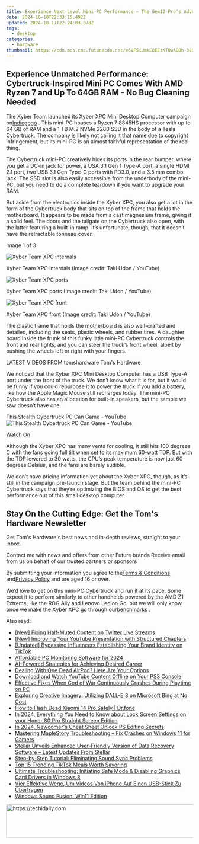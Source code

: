 ```yaml
---
title: Experience Next-Level Mini PC Performance – The Gem12 Pro's Advanced AMD Ryzen 7 Processor, Screen Integration, and OCuLink Capability
date: 2024-10-10T22:33:15.492Z
updated: 2024-10-17T22:24:03.078Z
tags:
  - desktop
categories:
  - hardware
thumbnail: https://cdn.mos.cms.futurecdn.net/e6VFSiUmkEQEEtKTQwAQQh-320-80.png
---
```


## Experience Unmatched Performance: Cybertruck-Inspired Mini PC Comes With AMD Ryzen 7 and Up To 64GB RAM - No Bug Cleaning Needed

The Xyber Team launched its Xyber XPC Mini Desktop Computer campaign on[Indiegogo](https://www.indiegogo.com/projects/xyber-xpc-world-s-fastest-ryzen-7-mini-pc-truck/coming%5Fsoon) . This mini-PC houses a Ryzen 7 8845HS processor with up to 64 GB of RAM and a 1 TB M.2 NVMe 2280 SSD in the body of a Tesla Cybertruck. The company is likely not calling it that name due to copyright infringement, but its mini-PC is an almost faithful representation of the real thing.

 The Cybertruck mini-PC creatively hides its ports in the rear bumper, where you get a DC-in jack for power, a USA 3.1 Gen 1 Type-A port, a single HDMI 2.1 port, two USB 3.1 Gen Type-C ports with PD3.0, and a 3.5 mm combo jack. The SSD slot is also easily accessible from the underbody of the mini-PC, but you need to do a complete teardown if you want to upgrade your RAM.

 But aside from the electronics inside the Xyber XPC, you also get a lot in the form of the Cybertruck body that sits on top of the frame that holds the motherboard. It appears to be made from a cast magnesium frame, giving it a solid feel. The doors and the tailgate on the Cybertruck also open, with the latter featuring a built-in ramp. It’s unfortunate, though, that it doesn’t have the retractable tonneau cover.

 Image 1 of 3

![Xyber Team XPC internals](https://vanilla.futurecdn.net/cyclingnews/media/img/missing-image.svg)

 Xyber Team XPC internals  (Image credit: Taki Udon / YouTube)

![Xyber Team XPC ports](https://vanilla.futurecdn.net/cyclingnews/media/img/missing-image.svg)

 Xyber Team XPC ports  (Image credit: Taki Udon / YouTube)

![Xyber Team XPC front](https://vanilla.futurecdn.net/cyclingnews/media/img/missing-image.svg)

 Xyber Team XPC front  (Image credit: Taki Udon / YouTube)

 The plastic frame that holds the motherboard is also well-crafted and detailed, including the seats, plastic wheels, and rubber tires. A daughter board inside the frunk of this funky little mini-PC Cybertruck controls the front and rear lights, and you can steer the truck’s front wheel, albeit by pushing the wheels left or right with your fingers.

 LATEST VIDEOS FROM tomshardware Tom's Hardware

 We noticed that the Xyber XPC Mini Desktop Computer has a USB Type-A port under the front of the truck. We don’t know what it is for, but it would be funny if you could repurpose it to power the truck if you add a battery, like how the Apple Magic Mouse still recharges today. The mini-PC Cybertruck also has an allocation for built-in speakers, but the sample we saw doesn’t have one.

 This Stealth Cybertruck PC Can Game - YouTube ![This Stealth Cybertruck PC Can Game - YouTube](https://img.youtube.com/vi/1DJs6fIS4Pg/maxresdefault.jpg)

[Watch On](https://youtu.be/1DJs6fIS4Pg)

 Although the Xyber XPC has many vents for cooling, it still hits 100 degrees C with the fans going full tilt when set to its maximum 60-watt TDP. But with the TDP lowered to 30 watts, the CPU’s peak temperature is now just 60 degrees Celsius, and the fans are barely audible.

 We don’t have pricing information yet about the Xyber XPC, though, as it’s still in the campaign pre-launch stage. But the team behind the mini-PC Cybertruck says that they’re optimizing the BIOS and OS to get the best performance out of this small desktop computer.

## Stay On the Cutting Edge: Get the Tom's Hardware Newsletter

 Get Tom's Hardware's best news and in-depth reviews, straight to your inbox.

 Contact me with news and offers from other Future brands  Receive email from us on behalf of our trusted partners or sponsors

 By submitting your information you agree to the[Terms & Conditions](https://futureplc.com/terms-conditions/) and[Privacy Policy](https://futureplc.com/privacy-policy/) and are aged 16 or over.

 We’d love to get on this mini-PC Cybertruck and run it at its pace. Some expect it to perform similarly to other handhelds powered by the AMD Z1 Extreme, like the ROG Ally and Lenovo Legion Go, but we will only know once we make the Xyber XPC go through our[benchmarks](https://www.tomshardware.com/tag/benchmark) .

<ins class="adsbygoogle"
     style="display:block"
     data-ad-format="autorelaxed"
     data-ad-client="ca-pub-7571918770474297"
     data-ad-slot="1223367746"></ins>

<ins class="adsbygoogle"
     style="display:block"
     data-ad-client="ca-pub-7571918770474297"
     data-ad-slot="8358498916"
     data-ad-format="auto"
     data-full-width-responsive="true"></ins>

<span class="atpl-alsoreadstyle">Also read:</span>
<div><ul>
<li><a href="https://facebook-videos.techidaily.com/new-fixing-half-muted-content-on-twitter-live-streams/"><u>[New] Fixing Half-Muted Content on Twitter Live Streams</u></a></li>
<li><a href="https://some-knowledge.techidaily.com/new-improving-your-youtube-presentation-with-structured-chapters/"><u>[New] Improving Your YouTube Presentation with Structured Chapters</u></a></li>
<li><a href="https://tiktok-video-files.techidaily.com/updated-bypassing-influencers-establishing-your-brand-identity-on-tiktok/"><u>[Updated] Bypassing Influencers Establishing Your Brand Identity on TikTok</u></a></li>
<li><a href="https://visual-screen-recording.techidaily.com/affordable-pc-monitoring-software-for-2024/"><u>Affordable PC Monitoring Software for 2024</u></a></li>
<li><a href="https://tech-haven.techidaily.com/ai-powered-strategies-for-achieving-desired-career/"><u>AI-Powered Strategies for Achieving Desired Career</u></a></li>
<li><a href="https://tiktok-video-files.techidaily.com/1721479436520-dealing-with-one-dead-airpod-here-are-your-options/"><u>Dealing With One Dead AirPod? Here Are Your Options</u></a></li>
<li><a href="https://fox-zero.techidaily.com/download-and-watch-youtube-content-offline-on-your-ps3-console/"><u>Download and Watch YouTube Content Offline on Your PS3 Console</u></a></li>
<li><a href="https://tiktok-video-files.techidaily.com/effective-fixes-when-god-of-war-continuously-crashes-during-playtime-on-pc/"><u>Effective Fixes When God of War Continuously Crashes During Playtime on PC</u></a></li>
<li><a href="https://tiktok-video-files.techidaily.com/exploring-creative-imagery-utilizing-dall-e-3-on-microsoft-bing-at-no-cost/"><u>Exploring Creative Imagery: Utilizing DALL-E 3 on Microsoft Bing at No Cost</u></a></li>
<li><a href="https://fix-guide.techidaily.com/how-to-flash-dead-xiaomi-14-pro-safely-drfone-by-drfone-fix-android-problems-fix-android-problems/"><u>How to Flash Dead Xiaomi 14 Pro Safely | Dr.fone</u></a></li>
<li><a href="https://unlock-android.techidaily.com/in-2024-everything-you-need-to-know-about-lock-screen-settings-on-your-honor-80-pro-straight-screen-edition-by-drfone-android/"><u>In 2024, Everything You Need to Know about Lock Screen Settings on your Honor 80 Pro Straight Screen Edition</u></a></li>
<li><a href="https://extra-guidance.techidaily.com/in-2024-newcomers-cheat-sheet-unlock-ps-editing-secrets/"><u>In 2024, Newcomer's Cheat Sheet Unlock PS Editing Secrets</u></a></li>
<li><a href="https://tiktok-video-files.techidaily.com/mastering-maplestory-troubleshooting-fix-crashes-on-windows-11-for-gamers/"><u>Mastering MapleStory Troubleshooting – Fix Crashes on Windows 11 for Gamers</u></a></li>
<li><a href="https://tiktok-video-files.techidaily.com/stellar-unveils-enhanced-user-friendly-version-of-data-recovery-software-latest-updates-from-stellar/"><u>Stellar Unveils Enhanced User-Friendly Version of Data Recovery Software – Latest Updates From Stellar</u></a></li>
<li><a href="https://tiktok-video-files.techidaily.com/step-by-step-tutorial-eliminating-sound-sync-problems/"><u>Step-by-Step Tutorial: Eliminating Sound Sync Problems</u></a></li>
<li><a href="https://tiktok-video-files.techidaily.com/top-15-trending-tiktok-meals-worth-savoring/"><u>Top 15 Trending TikTok Meals Worth Savoring</u></a></li>
<li><a href="https://driver-error.techidaily.com/ultimate-troubleshooting-initiating-safe-mode-and-disabling-graphics-card-drivers-in-windows-8/"><u>Ultimate Troubleshooting: Initiating Safe Mode & Disabling Graphics Card Drivers in Windows 8</u></a></li>
<li><a href="https://discover-exclusive.techidaily.com/vier-effektive-wege-um-videos-von-iphone-auf-einen-usb-stick-zu-ubertragen/"><u>Vier Effektive Wege, Um Videos Von iPhone Auf Einen USB-Stick Zu Übertragen</u></a></li>
<li><a href="https://tiktok-video-files.techidaily.com/windows-sound-fusion-win11-edition/"><u>Windows Sound Fusion: Win11 Edition</u></a></li>
</ul></div>

<!-- affiliate ads begin -->
<a href="https://bluettide.pxf.io/c/5597632/2141683/17092" target="_top" id="2141683">
  <img src="//a.impactradius-go.com/display-ad/17092-2141683" border="0" alt="https://techidaily.com" width="728" height="90"/>
</a>
<img height="0" width="0" src="https://bluettide.pxf.io/i/5597632/2141683/17092" style="position:absolute;visibility:hidden;" border="0" />
<!-- affiliate ads end -->

